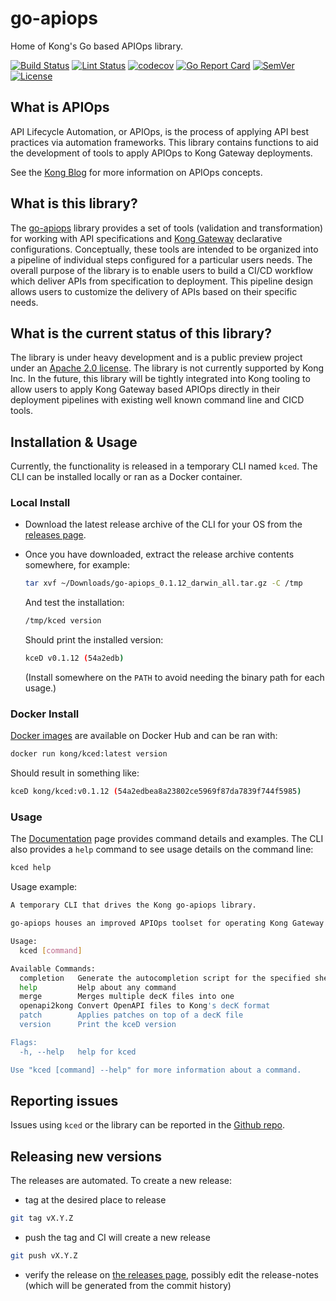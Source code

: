 # go-apiops

Home of Kong's Go based APIOps library.

[![Build Status](https://img.shields.io/github/actions/workflow/status/kong/go-apiops/test.yml?branch=main&label=Tests)](https://github.com/kong/go-apiops/actions?query=branch%3Amain+event%3Apush)
[![Lint Status](https://img.shields.io/github/actions/workflow/status/kong/go-apiops/golangci-lint.yml?branch=main&label=Linter)](https://github.com/kong/go-apiops/actions?query=branch%3Amain+event%3Apush)
[![codecov](https://codecov.io/gh/Kong/go-apiops/branch/main/graph/badge.svg?token=8XTDGNP8VW)](https://codecov.io/gh/Kong/go-apiops)
[![Go Report Card](https://goreportcard.com/badge/github.com/kong/go-apiops)](https://goreportcard.com/report/github.com/kong/go-apiops)
[![SemVer](https://img.shields.io/github/v/tag/kong/go-apiops?color=brightgreen&label=SemVer&logo=semver&sort=semver)](https://github.com/Kong/go-apiops/releases)
[![License](https://img.shields.io/github/license/Kong/go-apiops)](LICENSE)

## What is APIOps

API Lifecycle Automation, or APIOps, is the process of applying API best practices via automation frameworks. This library contains functions to aid the development of tools to apply APIOps to Kong Gateway deployments.

See the [Kong Blog](https://konghq.com/blog/tag/apiops) for more information on APIOps concepts.

## What is this library?

The [go-apiops](https://github.com/Kong/go-apiops) library provides a set of tools (validation and transformation) for working with API specifications and [Kong Gateway](https://docs.konghq.com/gateway/latest/) declarative configurations. Conceptually, these tools are intended to be organized into a pipeline of individual steps configured for a particular users needs. The overall purpose of the library is to enable users to build a CI/CD workflow which deliver APIs from specification to deployment. This pipeline design allows users to customize the delivery of APIs based on their specific needs.

## What is the current status of this library?

The library is under heavy development and is a public preview project under an [Apache 2.0 license](LICENSE). The library is not currently supported by Kong Inc. In the future, this library will be tightly integrated into Kong tooling to allow users to apply Kong Gateway based APIOps directly in their deployment pipelines with existing well known command line and CICD tools.

## Installation & Usage

Currently, the functionality is released in a temporary CLI named `kced`. The CLI can be installed locally or ran as a Docker container.

### Local Install

* Download the latest release archive of the CLI for your OS from the [releases page](https://github.com/Kong/go-apiops/releases).
* Once you have downloaded, extract the release archive contents somewhere, for example:

  ```bash
  tar xvf ~/Downloads/go-apiops_0.1.12_darwin_all.tar.gz -C /tmp
  ```

  And test the installation:

  ```bash
  /tmp/kced version
  ```

  Should print the installed version:

  ```bash
  kceD v0.1.12 (54a2edb)
  ```

  (Install somewhere on the `PATH` to avoid needing the binary path for each usage.)

### Docker Install

[Docker images](https://hub.docker.com/r/kong/kced) are available on Docker Hub and can be ran with:

```bash
docker run kong/kced:latest version
```

Should result in something like:

```bash
kceD kong/kced:v0.1.12 (54a2edbea8a23802ce5969f87da7839f744f5985)
```

### Usage

The [Documentation](./docs/README.md) page provides command details and examples. The CLI also provides a `help` command to see usage details on the command line:

```bash
kced help
```

Usage example:

```bash
A temporary CLI that drives the Kong go-apiops library.

go-apiops houses an improved APIOps toolset for operating Kong Gateway deployments.

Usage:
  kced [command]

Available Commands:
  completion   Generate the autocompletion script for the specified shell
  help         Help about any command
  merge        Merges multiple decK files into one
  openapi2kong Convert OpenAPI files to Kong's decK format
  patch        Applies patches on top of a decK file
  version      Print the kceD version

Flags:
  -h, --help   help for kced

Use "kced [command] --help" for more information about a command.
```

## Reporting issues

Issues using `kced` or the library can be reported in the [Github repo](https://github.com/Kong/go-apiops/issues).

## Releasing new versions

The releases are automated. To create a new release:

* tag at the desired place to release

``` bash
git tag vX.Y.Z
```

* push the tag and CI will create a new release

```bash
git push vX.Y.Z
```

* verify the release on [the releases page](https://github.com/Kong/go-apiops/releases), possibly edit the release-notes (which will be generated from the commit history)
